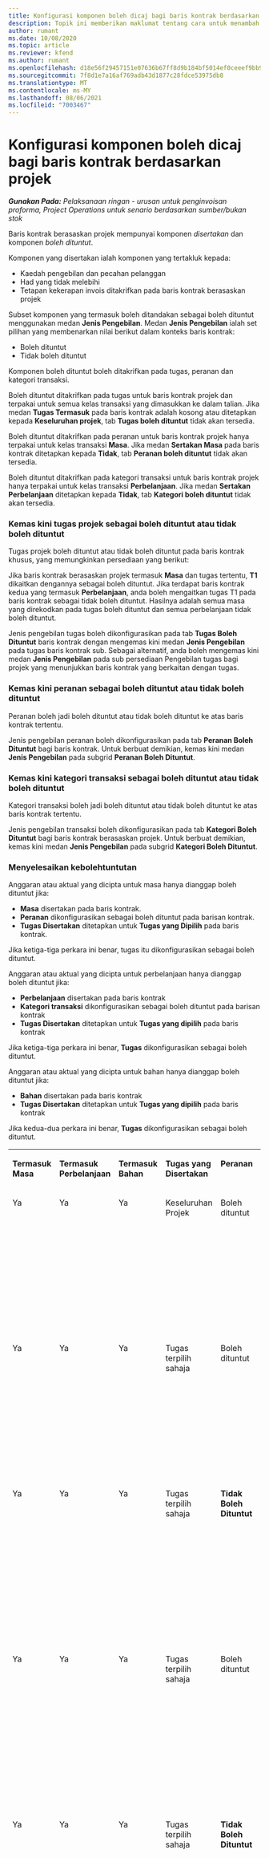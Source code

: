 ```yaml
---
title: Konfigurasi komponen boleh dicaj bagi baris kontrak berdasarkan projek
description: Topik ini memberikan maklumat tentang cara untuk menambah komponen boleh dituntut kepada baris kontrak dalam Operasi Projek.
author: rumant
ms.date: 10/08/2020
ms.topic: article
ms.reviewer: kfend
ms.author: rumant
ms.openlocfilehash: d18e56f29457151e07636b67ff8d9b184bf5014ef0ceeef9bb9d322672be4335
ms.sourcegitcommit: 7f8d1e7a16af769adb43d1877c28fdce53975db8
ms.translationtype: MT
ms.contentlocale: ms-MY
ms.lasthandoff: 08/06/2021
ms.locfileid: "7003467"
---
```

# <a name="configure-chargeable-components-of-a-project-based-contract-line"></a>Konfigurasi komponen boleh dicaj bagi baris kontrak berdasarkan projek

_**Gunakan Pada:** Pelaksanaan ringan - urusan untuk penginvoisan proforma, Project Operations untuk senario berdasarkan sumber/bukan stok_

Baris kontrak berasaskan projek mempunyai komponen *disertakan* dan komponen *boleh dituntut*.

Komponen yang disertakan ialah komponen yang tertakluk kepada:

  - Kaedah pengebilan dan pecahan pelanggan
  - Had yang tidak melebihi 
  - Tetapan kekerapan invois ditakrifkan pada baris kontrak berasaskan projek

Subset komponen yang termasuk boleh ditandakan sebagai boleh dituntut menggunakan medan **Jenis Pengebilan**. Medan **Jenis Pengebilan** ialah set pilihan yang membenarkan nilai berikut dalam konteks baris kontrak:

  - Boleh dituntut
  - Tidak boleh dituntut

Komponen boleh dituntut boleh ditakrifkan pada tugas, peranan dan kategori transaksi.

Boleh dituntut ditakrifkan pada tugas untuk baris kontrak projek dan terpakai untuk semua kelas transaksi yang dimasukkan ke dalam talian. Jika medan **Tugas Termasuk** pada baris kontrak adalah kosong atau ditetapkan kepada **Keseluruhan projek**, tab **Tugas boleh dituntut** tidak akan tersedia.

Boleh dituntut ditakrifkan pada peranan untuk baris kontrak projek hanya terpakai untuk kelas transaksi **Masa**. Jika medan **Sertakan Masa** pada baris kontrak ditetapkan kepada **Tidak**, tab **Peranan boleh dituntut** tidak akan tersedia.

Boleh dituntut ditakrifkan pada kategori transaksi untuk baris kontrak projek hanya terpakai untuk kelas transaksi **Perbelanjaan**. Jika medan **Sertakan Perbelanjaan** ditetapkan kepada **Tidak**, tab **Kategori boleh dituntut** tidak akan tersedia.

### <a name="update-a-project-task-as-chargeable-or-non-chargeable"></a>Kemas kini tugas projek sebagai boleh dituntut atau tidak boleh dituntut

Tugas projek boleh dituntut atau tidak boleh dituntut pada baris kontrak khusus, yang memungkinkan persediaan yang berikut:

Jika baris kontrak berasaskan projek termasuk **Masa** dan tugas tertentu, **T1** dikaitkan dengannya sebagai boleh dituntut. Jika terdapat baris kontrak kedua yang termasuk **Perbelanjaan**, anda boleh mengaitkan tugas T1 pada baris kontrak sebagai tidak boleh dituntut. Hasilnya adalah semua masa yang direkodkan pada tugas boleh dituntut dan semua perbelanjaan tidak boleh dituntut.

Jenis pengebilan tugas boleh dikonfigurasikan pada tab **Tugas Boleh Dituntut** baris kontrak dengan mengemas kini medan **Jenis Pengebilan** pada tugas baris kontrak sub. Sebagai alternatif, anda boleh mengemas kini medan **Jenis Pengebilan** pada sub persediaan Pengebilan tugas bagi projek yang menunjukkan baris kontrak yang berkaitan dengan tugas.

### <a name="update-a-role-as-chargeable-or-non-chargeable"></a>Kemas kini peranan sebagai boleh dituntut atau tidak boleh dituntut

Peranan boleh jadi boleh dituntut atau tidak boleh dituntut ke atas baris kontrak tertentu.

Jenis pengebilan peranan boleh dikonfigurasikan pada tab **Peranan Boleh Dituntut** bagi baris kontrak. Untuk berbuat demikian, kemas kini medan **Jenis Pengebilan** pada subgrid **Peranan Boleh Dituntut**.

### <a name="update-a-transaction-category-as-chargeable-or-non-chargeable"></a>Kemas kini kategori transaksi sebagai boleh dituntut atau tidak boleh dituntut

Kategori transaksi boleh jadi boleh dituntut atau tidak boleh dituntut ke atas baris kontrak tertentu.

Jenis pengebilan transaksi boleh dikonfigurasikan pada tab **Kategori Boleh Dituntut** bagi baris kontrak berasaskan projek. Untuk berbuat demikian, kemas kini medan **Jenis Pengebilan** pada subgrid **Kategori Boleh Dituntut**.

### <a name="resolve-chargeability"></a>Menyelesaikan kebolehtuntutan

Anggaran atau aktual yang dicipta untuk masa hanya dianggap boleh dituntut jika:

   - **Masa** disertakan pada baris kontrak.
   - **Peranan** dikonfigurasikan sebagai boleh dituntut pada barisan kontrak.
   - **Tugas Disertakan** ditetapkan untuk **Tugas yang Dipilih** pada baris kontrak.
 
 Jika ketiga-tiga perkara ini benar, tugas itu dikonfigurasikan sebagai boleh dituntut. 

Anggaran atau aktual yang dicipta untuk perbelanjaan hanya dianggap boleh dituntut jika:

   - **Perbelanjaan** disertakan pada baris kontrak
   - **Kategori transaksi** dikonfigurasikan sebagai boleh dituntut pada barisan kontrak
   - **Tugas Disertakan** ditetapkan untuk **Tugas yang dipilih** pada baris kontrak
  
 Jika ketiga-tiga perkara ini benar, **Tugas** dikonfigurasikan sebagai boleh dituntut. 

Anggaran atau aktual yang dicipta untuk bahan hanya dianggap boleh dituntut jika:

   - **Bahan** disertakan pada baris kontrak
   - **Tugas Disertakan** ditetapkan untuk **Tugas yang dipilih** pada baris kontrak

Jika kedua-dua perkara ini benar, **Tugas** dikonfigurasikan sebagai boleh dituntut. 

<table border="0" cellspacing="0" cellpadding="0">
    <tbody>
        <tr>
            <td width="70" valign="top">
                <p>
                    <strong>Termasuk Masa</strong>
                </p>
            </td>
            <td width="78" valign="top">
                <p>
                    <strong>Termasuk Perbelanjaan</strong>
                    <strong></strong>
                </p>
            </td>
            <td width="63" valign="top">
                <p>
                    <strong>Termasuk Bahan</strong>
                    <strong></strong>
                </p>
            </td>
            <td width="75" valign="top">
                <p>
                    <strong>Tugas yang Disertakan</strong>
                    <strong></strong>
                </p>
            </td>
            <td width="65" valign="top">
                <p>
                    <strong>Peranan</strong>
                    <strong></strong>
                </p>
            </td>
            <td width="70" valign="top">
                <p>
                    <strong>Kategori</strong>
                    <strong></strong>
                </p>
            </td>
            <td width="65" valign="top">
                <p>
                    <strong>Tugas</strong>
                    <strong></strong>
                </p>
            </td>
            <td width="350" valign="top">
                <p>
                    <strong>Kesan Kebolehtuntutan</strong>
                </p>
            </td>
        </tr>
        <tr>
            <td width="70" valign="top">
                <p>
Ya </p>
            </td>
            <td width="78" valign="top">
                <p>
Ya </p>
            </td>
            <td width="63" valign="top">
                <p>
Ya </p>
            </td>
            <td width="75" valign="top">
                <p>
Keseluruhan Projek </p>
            </td>
            <td width="65" valign="top">
                <p>
Boleh dituntut </p>
            </td>
            <td width="70" valign="top">
                <p>
Boleh dituntut </p>
            </td>
            <td width="65" valign="top">
                <p>
Tidak boleh ditetapkan </p>
            </td>
            <td width="350" valign="top">
                <p>
Pengebilan pada aktual masa: <strong>Boleh dituntut</strong>
                </p>
                <p>
Jenis pengebilan pada aktual perbelanjaan: <strong>Boleh dituntut</strong>
                </p>
                <p>
Jenis pengebilan pada aktual bahan: <strong>Boleh dituntut</strong>
                </p>
            </td>
        </tr>
        <tr>
            <td width="70" valign="top">
                <p>
Ya </p>
            </td>
            <td width="78" valign="top">
                <p>
Ya </p>
            </td>
            <td width="63" valign="top">
                <p>
Ya </p>
            </td>
            <td width="75" valign="top">
                <p>
Tugas terpilih sahaja </p>
            </td>
            <td width="65" valign="top">
                <p>
Boleh dituntut </p>
            </td>
            <td width="70" valign="top">
                <p>
Boleh dituntut </p>
            </td>
            <td width="65" valign="top">
                <p>
Boleh dituntut </p>
            </td>
            <td width="350" valign="top">
                <p>
Pengebilan pada aktual masa: <strong>Boleh dituntut</strong>
                </p>
                <p>
Jenis pengebilan pada aktual perbelanjaan: <strong>Boleh dituntut</strong>
                </p>
                <p>
Jenis pengebilan pada aktual bahan: <strong>Boleh dituntut</strong>
                </p>
            </td>
        </tr>
        <tr>
            <td width="70" valign="top">
                <p>
Ya </p>
            </td>
            <td width="78" valign="top">
                <p>
Ya </p>
            </td>
            <td width="63" valign="top">
                <p>
Ya </p>
            </td>
            <td width="75" valign="top">
                <p>
Tugas terpilih sahaja </p>
            </td>
            <td width="65" valign="top">
                <p>
                    <strong>Tidak Boleh Dituntut</strong>
                </p>
            </td>
            <td width="70" valign="top">
                <p>
Boleh dituntut </p>
            </td>
            <td width="65" valign="top">
                <p>
Boleh dituntut </p>
            </td>
            <td width="350" valign="top">
                <p>
Pengebilan pada aktual masa: <strong>Tidak Boleh DItuntut</strong>
                </p>
                <p>
Jenis pengebilan pada perbelanjaan sebenar: Boleh dituntut </p>
                <p>
Jenis pengebilan pada aktual bahan: Boleh dituntut </p>
            </td>
        </tr>
        <tr>
            <td width="70" valign="top">
                <p>
Ya </p>
            </td>
            <td width="78" valign="top">
                <p>
Ya </p>
            </td>
            <td width="63" valign="top">
                <p>
Ya </p>
            </td>
            <td width="75" valign="top">
                <p>
Tugas terpilih sahaja </p>
            </td>
            <td width="65" valign="top">
                <p>
Boleh dituntut </p>
            </td>
            <td width="70" valign="top">
                <p>
Boleh dituntut </p>
            </td>
            <td width="65" valign="top">
                <p>
                    <strong>Tidak Boleh Dituntut</strong>
                </p>
            </td>
            <td width="350" valign="top">
                <p>
Pengebilan pada aktual masa: <strong>Tidak Boleh DItuntut</strong>
                </p>
                <p>
Jenis pengebilan pada aktual perbelanjaan: <strong>Tidak Boleh Dituntut</strong>
                </p>
                <p>
Jenis pengebilan pada aktual bahan: <strong>Boleh Dituntut</strong>
                </p>
            </td>
        </tr>
        <tr>
            <td width="70" valign="top">
                <p>
Ya </p>
            </td>
            <td width="78" valign="top">
                <p>
Ya </p>
            </td>
            <td width="63" valign="top">
                <p>
Ya </p>
            </td>
            <td width="75" valign="top">
                <p>
Tugas terpilih sahaja </p>
            </td>
            <td width="65" valign="top">
                <p>
                    <strong>Tidak Boleh Dituntut</strong>
                </p>
            </td>
            <td width="70" valign="top">
                <p>
Boleh dituntut </p>
            </td>
            <td width="65" valign="top">
                <p>
                    <strong>Tidak Boleh Dituntut</strong>
                </p>
            </td>
            <td width="350" valign="top">
                <p>
Pengebilan pada aktual masa: <strong>Tidak Boleh DItuntut</strong>
                </p>
                <p>
Jenis pengebilan pada aktual perbelanjaan: <strong>Tidak Boleh Dituntut</strong>
                </p>
                <p>
Jenis pengebilan pada aktual bahan: <strong> Tidak Boleh Dituntut</strong>
                </p>
            </td>
        </tr>
        <tr>
            <td width="70" valign="top">
                <p>
Ya </p>
            </td>
            <td width="78" valign="top">
                <p>
Ya </p>
            </td>
            <td width="63" valign="top">
                <p>
Ya </p>
            </td>
            <td width="75" valign="top">
                <p>
Tugas terpilih sahaja </p>
            </td>
            <td width="65" valign="top">
                <p>
                    <strong>Tidak Boleh Dituntut</strong>
                </p>
            </td>
            <td width="70" valign="top">
                <p>
                    <strong>Tidak Boleh Dituntut</strong>
                </p>
            </td>
            <td width="65" valign="top">
                <p>
Boleh dituntut </p>
            </td>
            <td width="350" valign="top">
                <p>
Pengebilan pada aktual masa: <strong>Tidak Boleh DItuntut</strong>
                </p>
                <p>
Jenis pengebilan pada aktual perbelanjaan: <strong> Tidak Boleh Dituntut</strong>
                </p>
                <p>
Jenis pengebilan pada aktual bahan: Boleh dituntut </p>
            </td>
        </tr>
        <tr>
            <td width="70" valign="top">
                <p>
                    <strong>Tidak</strong>
                </p>
            </td>
            <td width="78" valign="top">
                <p>
Ya </p>
            </td>
            <td width="63" valign="top">
                <p>
Ya </p>
            </td>
            <td width="75" valign="top">
                <p>
Keseluruhan Projek </p>
            </td>
            <td width="65" valign="top">
                <p>
Tidak boleh ditetapkan </p>
            </td>
            <td width="70" valign="top">
                <p>
                    <strong>Boleh dituntut</strong>
                </p>
            </td>
            <td width="65" valign="top">
                <p>
Tidak boleh ditetapkan </p>
            </td>
            <td width="350" valign="top">
                <p>
Pengebilan pada aktual masa: <strong>Tidak tersedia</strong>
                </p>
                <p>
Jenis pengebilan pada perbelanjaan sebenar: Boleh dituntut </p>
                <p>
Jenis pengebilan pada aktual bahan: Boleh dituntut </p>
            </td>
        </tr>
        <tr>
            <td width="70" valign="top">
                <p>
                    <strong>Tidak</strong>
                </p>
            </td>
            <td width="78" valign="top">
                <p>
Ya </p>
            </td>
            <td width="63" valign="top">
                <p>
Ya </p>
            </td>
            <td width="75" valign="top">
                <p>
Keseluruhan Projek </p>
            </td>
            <td width="65" valign="top">
                <p>
Tidak boleh ditetapkan </p>
            </td>
            <td width="70" valign="top">
                <p>
                    <strong>Tidak Boleh Dituntut</strong>
                </p>
            </td>
            <td width="65" valign="top">
                <p>
Tidak boleh ditetapkan </p>
            </td>
            <td width="350" valign="top">
                <p>
Pengebilan pada aktual masa: <strong>Tidak tersedia</strong>
                </p>
                <p>
Jenis pengebilan pada aktual perbelanjaan: <strong> Tidak boleh dituntut</strong>
                </p>
                <p>
Jenis pengebilan pada aktual bahan: Boleh dituntut </p>
            </td>
        </tr>
        <tr>
            <td width="70" valign="top">
                <p>
Ya </p>
            </td>
            <td width="78" valign="top">
                <p>
                    <strong>Tidak</strong>
                </p>
            </td>
            <td width="63" valign="top">
                <p>
Ya </p>
            </td>
            <td width="75" valign="top">
                <p>
Keseluruhan Projek </p>
            </td>
            <td width="65" valign="top">
                <p>
Boleh dituntut </p>
            </td>
            <td width="70" valign="top">
                <p>
Tidak boleh ditetapkan </p>
            </td>
            <td width="65" valign="top">
                <p>
Tidak boleh ditetapkan </p>
            </td>
            <td width="350" valign="top">
                <p>
Pengebilan pada masa sebenar: Boleh dituntut </p>
                <p>
Jenis pengebilan pada aktual perbelanjaan:<strong> Tidak tersedia</strong>
                </p>
                <p>
Jenis pengebilan pada aktual bahan: Boleh dituntut </p>
            </td>
        </tr>
        <tr>
            <td width="70" valign="top">
                <p>
Ya </p>
            </td>
            <td width="78" valign="top">
                <p>
                    <strong>Tidak</strong>
                </p>
            </td>
            <td width="63" valign="top">
                <p>
Ya </p>
            </td>
            <td width="75" valign="top">
                <p>
Keseluruhan Projek </p>
            </td>
            <td width="65" valign="top">
                <p>
                    <strong>Tidak Boleh Dituntut</strong>
                </p>
            </td>
            <td width="70" valign="top">
                <p>
Tidak boleh ditetapkan </p>
            </td>
            <td width="65" valign="top">
                <p>
Tidak boleh ditetapkan </p>
            </td>
            <td width="350" valign="top">
                <p>
Pengebilan pada aktual masa: <strong>Tidak boleh dituntut </strong>
                </p>
                <p>
Jenis pengebilan pada aktual perbelanjaan:<strong> Tidak tersedia</strong>
                </p>
                <p>
Jenis pengebilan pada aktual bahan: Boleh dituntut </p>
            </td>
        </tr>
        <tr>
            <td width="70" valign="top">
                <p>
Ya </p>
            </td>
            <td width="78" valign="top">
                <p>
Ya </p>
            </td>
            <td width="63" valign="top">
                <p>
                    <strong>Tidak</strong>
                </p>
            </td>
            <td width="75" valign="top">
                <p>
Keseluruhan Projek </p>
            </td>
            <td width="65" valign="top">
                <p>
Boleh dituntut </p>
            </td>
            <td width="70" valign="top">
                <p>
Boleh dituntut </p>
            </td>
            <td width="65" valign="top">
                <p>
Tidak boleh ditetapkan </p>
            </td>
            <td width="350" valign="top">
                <p>
Pengebilan pada masa sebenar: Boleh dituntut </p>
                <p>
Jenis pengebilan pada perbelanjaan sebenar: Boleh dituntut </p>
                <p>
Jenis pengebilan pada aktual bahan: <strong> Tidak tersedia</strong>
                </p>
            </td>
        </tr>
        <tr>
            <td width="70" valign="top">
                <p>
Ya </p>
            </td>
            <td width="78" valign="top">
                <p>
Ya </p>
            </td>
            <td width="63" valign="top">
                <p>
                    <strong>Tidak</strong>
                </p>
            </td>
            <td width="75" valign="top">
                <p>
Keseluruhan Projek </p>
            </td>
            <td width="65" valign="top">
                <p>
                    <strong>Tidak Boleh Dituntut</strong>
                </p>
            </td>
            <td width="70" valign="top">
                <p>
                    <strong>Tidak boleh dituntut</strong>
                </p>
            </td>
            <td width="65" valign="top">
                <p>
Tidak boleh ditetapkan </p>
            </td>
            <td width="350" valign="top">
                <p>
Pengebilan pada aktual masa: <strong>Tidak boleh dituntut </strong>
                </p>
                <p>
Jenis pengebilan pada aktual perbelanjaan:<strong> Tidak boleh dituntut </strong>
                </p>
                <p>
Jenis pengebilan pada aktual bahan:<strong> Tidak tersedia</strong>
                </p>
            </td>
        </tr>
    </tbody>
</table>





[!INCLUDE[footer-include](../../includes/footer-banner.md)]
